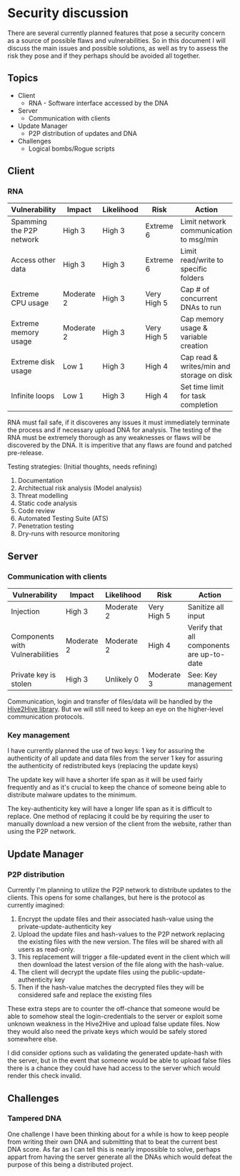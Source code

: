 # Security discussion
There are several currently planned features that pose a security concern as a source of possible flaws and vulnerabilities.
So in this document I will discuss the main issues and possible solutions, as well as try to assess the risk they pose and if they perhaps should be avoided all together.

## Topics
* Client
  * RNA - Software interface accessed by the DNA
* Server
  * Communication with clients
* Update Manager
  * P2P distribution of updates and DNA
* Challenges
  * Logical bombs/Rogue scripts


## Client
### RNA

| Vulnerability            | Impact     | Likelihood | Risk        | Action                                          |
|--------------------------|------------|------------|-------------|-------------------------------------------------|
| Spamming the P2P network | High 3     | High 3     | Extreme 6   | Limit network communication to msg/min          |
| Access other data        | High 3     | High 3     | Extreme 6   | Limit read/write to specific folders            |
| Extreme CPU usage        | Moderate 2 | High 3     | Very High 5 | Cap # of concurrent DNAs to run                 |
| Extreme memory usage     | Moderate 2 | High 3     | Very High 5 | Cap memory usage & variable creation            |
| Extreme disk usage       | Low 1      | High 3     | High 4      | Cap read & writes/min and storage on disk       |
| Infinite loops           | Low 1      | High 3     | High 4      | Set time limit for task completion              |

RNA must fail safe, if it discoveres any issues it must immediately terminate the process and if necessary upload DNA for analysis.
The testing of the RNA must be extremely thorough as any weaknesses or flaws will be discovered by the DNA.
It is imperitive that any flaws are found and patched pre-release.

Testing strategies: (Initial thoughts, needs refining)
  1. Documentation
  2. Architectual risk analysis (Model analysis)
  3. Threat modelling
  4. Static code analysis
  5. Code review
  6. Automated Testing Suite (ATS)
  7. Penetration testing
  8. Dry-runs with resource monitoring
  
  
## Server
### Communication with clients

| Vulnerability         | Impact     | Likelihood | Risk        | Action                                  |
|-----------------------|------------|------------|-------------|-----------------------------------------|
| Injection             | High 3     | Moderate 2 | Very High 5 | Sanitize all input                      |
| Components with Vulnerabilities | Moderate 2 | Moderate 2 | High 4 | Verify that all components are up-to-date |
| Private key is stolen | High 3     | Unlikely 0 | Moderate 3  | See: Key management |

Communication, login and transfer of files/data will be handled by the [Hive2Hive library](https://github.com/Hive2Hive/Hive2Hive).
But we will still need to keep an eye on the higher-level communication protocols.

### Key management
I have currently planned the use of two keys:
1 key for assuring the authenticity of all update and data files from the server
1 key for assuring the authenticity of redistributed keys (replacing the update keys)

The update key will have a shorter life span as it will be used fairly frequently and as it's crucial to keep the chance of someone
being able to distribute malware updates to the minimum.

The key-authenticity key will have a longer life span as it is difficult to replace. One method of replacing it could be by requiring the user to manually download a new version of the client from the website, rather than using the P2P network.

## Update Manager
### P2P distribution
Currently I'm planning to utilize the P2P network to distribute updates to the clients.
This opens for some challanges, but here is the protocol as currently imagined:
1) Encrypt the update files and their associated hash-value using the private-update-authenticity key
2) Upload the update files and hash-values to the P2P network replacing the existing files with the new version. The files will be shared with all users as read-only.
3) This replacement will trigger a file-updated event in the client which will then download the latest version of the file along with the hash-value.
4) The client will decrypt the update files using the public-update-authenticity key
5) Then if the hash-value matches the decrypted files they will be considered safe and replace the existing files

These extra steps are to counter the off-chance that someone would be able to somehow steal the login-credentials to the server or exploit some unknown weakness in the Hive2Hive and upload false update files. Now they would also need the private keys which would be safely stored somewhere else.

I did consider options such as validating the generated update-hash with the server, but in the event that someone would be able to upload false files there is a chance they could have had access to the server which would render this check invalid.


## Challenges
### Tampered DNA
One challenge I have been thinking about for a while is how to keep people from writing their own DNA and submitting that to beat the current best DNA score. As far as I can tell this is nearly impossible to solve, perhaps appart from having the server generate all the DNAs which would defeat the purpose of this being a distributed project.
